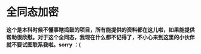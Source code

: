 # 全同态加密

**这个是本科时候不懂事瞎捣鼓的项目，所有能提供的资料都在这儿啦，如果能提供帮助很欣慰。对于这个全同态，我现在什么都不记得了，不小心来到这里的小伙伴就不要试图联系我啦。sorry ：(**